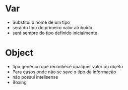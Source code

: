 # Var
- Substitui o nome de um tipo
- será do tipo do primeiro valor atribuído
- será sempre do tipo definido inicialmente

# Object
- tipo genérico que reconhece qualquer valor ou objeto
- Para casos onde não se save o tipo da informação
- não possui intelisense
- Boxing
